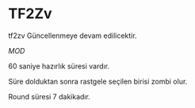 # TF2Zv
tf2zv
Güncellenmeye devam edilicektir.


*MOD*


60 saniye hazırlık süresi vardır.


Süre dolduktan sonra rastgele seçilen birisi zombi olur.


Round süresi 7 dakikadır.
